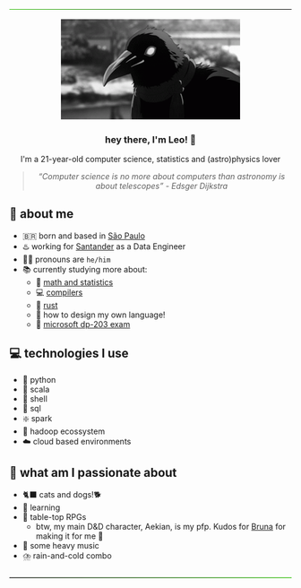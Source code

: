 <div align="center">
         <p align="center"><img src="https://github.com/leomoreno11/leomoreno11/blob/main/materials/green-to-black.png"/></p>
         <p align="center"><img width="320" src="https://raw.githubusercontent.com/leomoreno11/leomoreno11/main/materials/crow.gif"/></p>
         <h3 align="center">hey there, I'm Leo! 👋</h3>
         <p align="center">I'm a 21-year-old computer science, statistics and (astro)physics lover</p>
         <blockquote> <i>“Computer science is no more about computers than astronomy is about telescopes” - Edsger Dijkstra</i> </blockquote>
</div>

## 🔭 about me
- 🇧🇷 born and based in [São Paulo](https://en.wikipedia.org/wiki/S%C3%A3o_Paulo)
- ♨️ working for [Santander](https://en.wikipedia.org/wiki/Banco_Santander) as a Data Engineer
- 🧛‍♂️ pronouns are `he/him`
- 📚 currently studying more about:
    - 🧮 [math and statistics](https://en.wikipedia.org/wiki/Statistics)
    - 💻 [compilers](https://en.wikipedia.org/wiki/Compiler)
    - 🦀 [rust](https://www.rust-lang.org/)
    - 📝 how to design my own language!
    - 🥇 [microsoft dp-203 exam](https://learn.microsoft.com/en-us/certifications/exams/dp-203/)

## 💻 technologies I use
- 🐍 python
- 🍓 scala
- 🐚 shell
- 🧰 sql
- ❇️ spark
- 🐘 hadoop ecossystem
- ☁️ cloud based environments

## 🖤 what am I passionate about
- 🐈‍⬛ cats and dogs!🐕 
- 📖 learning
- 🎲 table-top RPGs
    - btw, my main D&D character, Aekian, is my pfp. Kudos for [Bruna](https://instagram.com/lucipuurr_?igshid=MzRlODBiNWFlZA==) for making it for me 🖤
- 🎸 some heavy music
- ⛈️ rain-and-cold combo

<p align="center"><img src="https://github.com/leomoreno11/leomoreno11/blob/main/materials/black-to-green.png"/></p>
